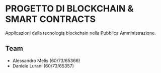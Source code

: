 # PROGETTO DI BLOCKCHAIN & SMART CONTRACTS

Applicazioni della tecnologia blockchain nella Pubblica Amministrazione.

## Team

- Alessandro Melis (60/73/65366)
- Daniele Lurani (60/73/65357)
